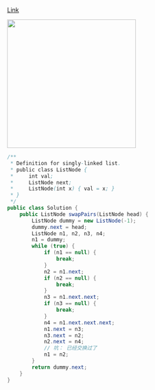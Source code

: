 [Link](https://leetcode.com/problems/swap-nodes-in-pairs/)

<img src="https://lh3.googleusercontent.com/8mvE3OSHkRGNdc84AI9H-mvBPVZWX0bkzW2nMhM_SSJbpJc0Ng3_Lqr1nlzlhZWeNOcKNx9G99igGRA-4AJm-FWEUljIelmqrRU7kf6dMVbgNR6q3BEPlsQDJ1R90mDQH8ajFel5PVaiE03_BNBc-MclQsUOgozu1CZqCJtzRiCYSJcANukRngDJfv_0GMEM8V4B9q2dUjsGMF4iwqL2DHv49n5L-huV3Ik56hW5vxbLEHOsAOqD8lPVI9-ucuX7EvA4P2TLwuQN1y4I8wgu27hQbXYBKrGYpLSGcVY2WJkEWYRUFsnOnH5gSNbo0BmB0G-q97F-NWaFFDuYchlXaVAuuNave23A6nLrQj1gIPQM-5miM-KlkR4twKaMe2-mkwfbOXxhF2-NAf15BKn5x3NARESXEJ28-qsfiSwH5gNkDIVLCct_G5l4ZBQYUcLZbrjw2Xdt_JSNrurLjOddTXzSc6Nb5hWMRW2MKsXV9wqSR8lsvVZau4mi87EyXPNh7IwGFc_a3STyUtotcFp2bjShqA7mGD8_PCRrvN1zuaI=w1728-h893-no" width="300">

```java
/**
 * Definition for singly-linked list.
 * public class ListNode {
 *     int val;
 *     ListNode next;
 *     ListNode(int x) { val = x; }
 * }
 */
public class Solution {
    public ListNode swapPairs(ListNode head) {
        ListNode dummy = new ListNode(-1);
        dummy.next = head;
        ListNode n1, n2, n3, n4;
        n1 = dummy;
        while (true) {
            if (n1 == null) {
                break;
            }
            n2 = n1.next;
            if (n2 == null) {
                break;
            }
            n3 = n1.next.next;
            if (n3 == null) {
                break;
            }
            n4 = n1.next.next.next;
            n1.next = n3;
            n3.next = n2;
            n2.next = n4;
            // 坑： 已经交换过了
            n1 = n2;
        }
        return dummy.next;
    }
}
```
